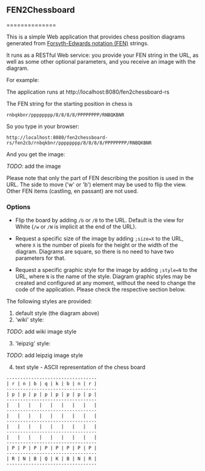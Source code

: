<h2>FEN2Chessboard</h2>
==============

This is a simple Web application that provides chess position diagrams generated from <a href="http://en.wikipedia.org/wiki/Forsyth%E2%80%93Edwards_Notation">Forsyth-Edwards notation (FEN)</a> strings.

It runs as a RESTful Web service: you provide your FEN string in the URL, as well as some other optional parameters, and you receive an image with the diagram.

For example:

The application runs at http://localhost:8080/fen2chessboard-rs

The FEN string for the starting position in chess is

```
rnbqkbnr/pppppppp/8/8/8/8/PPPPPPPP/RNBQKBNR
```
So you type in your browser:

```
http://localhost:8080/fen2chessboard-rs/fen2cb/rnbqkbnr/pppppppp/8/8/8/8/PPPPPPPP/RNBQKBNR
```

And you get the image:

*TODO*: add the image

Please note that only the part of FEN describing the position is used in the URL. The side to move ('w' or 'b') element may be used to flip the view. Other FEN items (castling, en passant) are not used.

<h3>Options</h3>

* Flip the board by adding <code>/b</code> or <code>/B</code> to the URL. Default is the view for White (<code>/w</code> or <code>/W</code> is implicit at the end of the URL).

* Request a specific size of the image by adding <code>;size=X</code> to the URL, where <code>X</code> is the number of pixels for the height or the width of the diagram. Diagrams are square, so there is no need to have two parameters for that.

* Request a specific graphic style for the image by adding <code>;style=N</code> to the URL, where <code>N</code> is the name of the style.
Diagram graphic styles may be created and configured at any moment, without the need to change the code of the application. Please check the respective section below.

The following styles are provided:
1) default style (the diagram above)
2) 'wiki' style:

*TODO*: add wiki image style

3) 'leipzig' style:

*TODO*: add leipzig image style

4) text style - ASCII representation of the chess board

```
---------------------------------
| r | n | b | q | k | b | n | r |
---------------------------------
| p | p | p | p | p | p | p | p |
---------------------------------
|   |   |   |   |   |   |   |   |
---------------------------------
|   |   |   |   |   |   |   |   |
---------------------------------
|   |   |   |   |   |   |   |   |
---------------------------------
|   |   |   |   |   |   |   |   |
---------------------------------
| P | P | P | P | P | P | P | P |
---------------------------------
| R | N | B | Q | K | B | N | R |
---------------------------------
```

